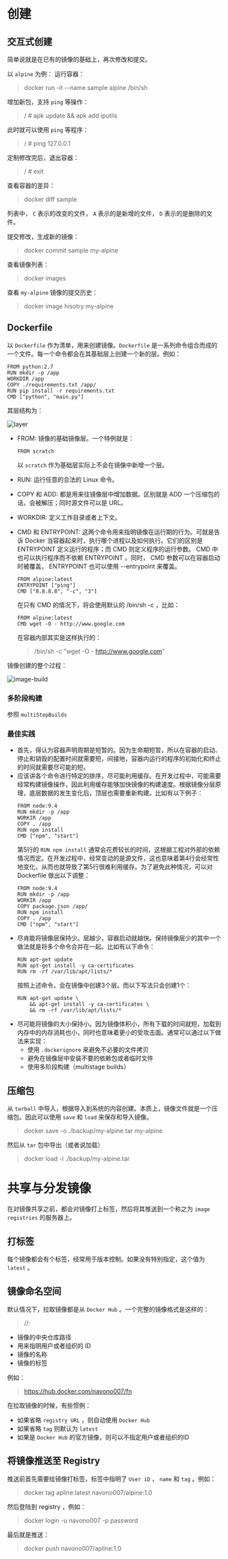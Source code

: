 # 创建

## 交互式创建
简单说就是在已有的镜像的基础上，再次修改和提交。

以 `alpine` 为例：
运行容器：
> docker run -it --name sample alpine /bin/sh

增加新包，支持 `ping` 等操作：
> / # apk update && apk add iputils

此时就可以使用 `ping` 等程序：
> / # ping 127.0.0.1

定制修改完后，退出容器：
> / # exit

查看容器的差异：
> docker diff sample

列表中， `C` 表示的改变的文件， `A` 表示的是新增的文件， `D` 表示的是删除的文件。

提交修改，生成新的镜像：
> docker commit sample my-alpine

查看镜像列表：
> docker images

查看 `my-alpine` 镜像的提交历史：
> docker image hisotry my-alpine

## Dockerfile
以 `Dockerfile` 作为清单，用来创建镜像。`Dockerfile` 是一系列命令组合而成的一个文件。每一个命令都会在其基础层上创建一个新的层。例如：
```
FROM python:2.7
RUN mkdir -p /app
WORKDIR /app
COPY ./requirements.txt /app/
RUN pip install -r requirements.txt
CMD ["python", "main.py"]
```

其层结构为：

![layer](./resources/docker-layer.PNG)


- FROM: 镜像的基础镜像层。一个特例就是：
    ```
    FROM scratch
    ```

    以 `scratch` 作为基础层实际上不会在镜像中新增一个层。

- RUN: 运行任意的合法的 Linux 命令。
- COPY 和 ADD: 都是用来往镜像层中增加数据。区别就是 ADD 一个压缩包的话，会被解压；同时源文件可以是 URL。
- WORKDIR: 定义工作目录或者上下文。
- CMD 和 ENTRYPOINT: 这两个命令用来指明镜像在运行期的行为。可就是告诉 Docker 当容器起来时，执行哪个进程以及如何执行。它们的区别是 ENTRYPOINT 定义运行的程序；而 CMD 则定义程序的运行参数。 CMD 中也可以执行程序而不依赖 ENTRYPOINT 。同时， CMD 参数可以在容器启动时被覆盖， ENTRYPOINT 也可以使用 --entrypoint 来覆盖。
    ```
    FROM alpine:latest
    ENTRYPOINT ["ping"]
    CMD ["8.8.8.8", "-c", "3"]
    ```
    在只有 CMD 的情况下，将会使用默认的  /bin/sh -c ，比如：
    ```
    FROM alpine:latest
    CMD wget -O - http://www.google.com
    ```
    在容器内部其实是这样执行的：

    > /bin/sh -c "wget -O - http://www.google.com"

镜像创建的整个过程：

![image-build](./resources/image-build-process.PNG)

### 多阶段构建
参照 `multiStepBuilds`

### 最佳实践
- 首先，得认为容器声明周期是短暂的。因为生命期短暂，所以在容器的启动、停止和销毁的配置时间就需要短，间接地，容器内运行的程序的初始化和终止的时间就需要尽可能的短。
- 应该讲各个命令进行特定的排序，尽可能利用缓存。在开发过程中，可能需要经常构建镜像操作，因此利用缓存能够加快镜像的构建速度。根据镜像分层原理，底层数据的发生变化后，顶层也需要重新构建。比如有以下例子：
    ```
    FROM node:9.4
    RUN mkdir -p /app
    WORKIR /app
    COPY . /app
    RUN npm install
    CMD ["npm", "start"]
    ```
    第5行的 `RUN npm install` 通常会花费较长的时间，这根据工程对外部的依赖情况而定。在开发过程中，经常变动的是源文件，这也意味着第4行会经常性地变化，从而也就导致了第5行很难利用缓存。为了避免此种情况，可以对 Dockerfile 做出以下调整：
    ```
    FROM node:9.4
    RUN mkdir -p /app
    WORKIR /app
    COPY package.json /app/
    RUN npm install
    COPY . /app
    CMD ["npm", "start"]
    ```
- 尽肯能将镜像层保持少。层越少，容器启动就越快。保持镜像层少的其中一个做法就是将多个命令合并在一起。比如有以下命令：
    ```
    RUN apt-get update
    RUN apt-get install -y ca-certificates
    RUN rm -rf /var/lib/apt/lists/*
    ```
    按照上述命令，会在镜像中创建3个层。而以下写法只会创建1个：
    ```
    RUN apt-get update \
        && apt-get install -y ca-certificates \
        && rm -rf /var/lib/apt/lists/*
    ```
- 尽可能将镜像的大小保持小。因为镜像体积小，所有下载的时间就短，加载到内存中的内存消耗也小，同时也意味着更小的受攻击面。通常可以通过以下做法来实现：
    - 使用 `.dockerignore` 来避免不必要的文件拷贝
    - 避免在镜像层中安装不要的依赖包或者临时文件
    - 使用多阶段构建（multistage builds）

## 压缩包

从 `tarball` 中导入，根据导入到系统的内容创建。本质上，镜像文件就是一个压缩包。因此可以使用 `save` 和 `load` 来保存和导入镜像。
> docker save -o ./backup/my-alpine.tar my-alpine

然后从 `tar` 包中导出（或者说加载）
> docker load -i ./backup/my-alpine.tar



# 共享与分发镜像

在对镜像共享之前，都会对镜像打上标签，然后将其推送到一个称之为 `image registries` 的服务器上。

## 打标签
每个镜像都会有个标签，经常用于版本控制。如果没有特别指定，这个值为 `latest` 。

## 镜像命名空间
默认情况下，拉取镜像都是从 `Docker Hub` 。一个完整的镜像格式是这样的：

> <registry URL>/<User or Org>/<name>:<tag>

- <registry URL> 镜像的中央仓库路径
- <User or Org> 用来指明用户或者组织的 ID
- <name> 镜像的名称
- <tag> 镜像的标签

例如：
> https://hub.docker.com/navono007/fn

在拉取镜像的时候，有些惯例：
- 如果省略 `registry URL` ，则自动使用 `Docker Hub`
- 如果省略 `tag` 则默认为 `latest`
- 如果是 `Docker Hub` 的官方镜像，则可以不指定用户或者组织的ID

## 将镜像推送至 Registry
推送前首先需要给镜像打标签，标签中指明了 `User iD` ， `name` 和 `tag` 。例如：
> docker tag apline:latest navono007/alpine:1.0

然后登陆到 registry ，例如：
> docker login -u navono007 -p password

最后就是推送：
> docker push navono007/apline:1.0
